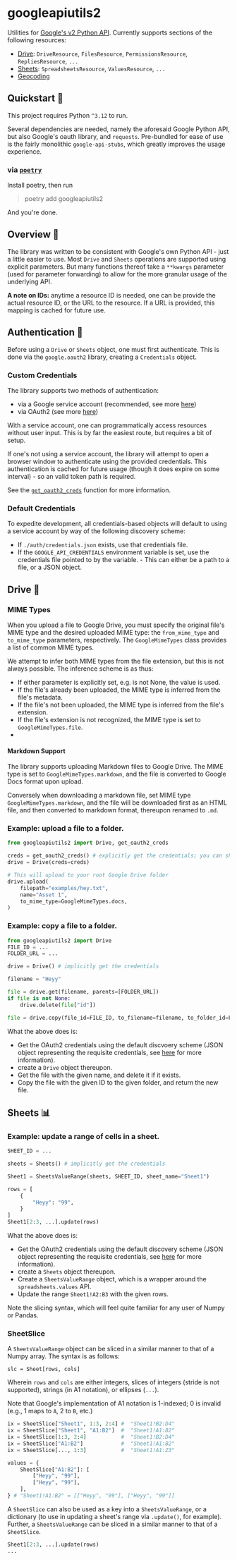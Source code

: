 # googleapiutils2

Utilities for
[Google's v2 Python API](https://github.com/googleapis/google-api-python-client).
Currently supports sections of the following resources:

-   [Drive](https://developers.google.com/drive/api/reference/rest/v3): `DriveResource`,
    `FilesResource`, `PermissionsResource`, `RepliesResource`, `...`
-   [Sheets](https://developers.google.com/sheets/api/reference/rest/v4/spreadsheets):
    `SpreadsheetsResource`, `ValuesResource`, `...`
-   [Geocoding](https://developers.google.com/maps/documentation/geocoding/overview)

## Quickstart 🚀

This project requires Python `^3.12` to run.

Several dependencies are needed, namely the aforesaid Google Python API, but also
Google's oauth library, and `requests`. Pre-bundled for ease of use is the fairly
monolithic `google-api-stubs`, which greatly improves the usage experience.

### via [`poetry`](https://python-poetry.org/docs/)

Install poetry, then run

> poetry add googleapiutils2

And you're done.

## Overview 📖

The library was written to be consistent with Google's own Python API - just a little
easier to use. Most `Drive` and `Sheets` operations are supported using explicit
parameters. But many functions thereof take a `**kwargs` parameter (used for parameter
forwarding) to allow for the more granular usage of the underlying API.

**A note on IDs:** anytime a resource ID is needed, one can be provide the actual resource
ID, or the URL to the resource. If a URL is provided, this mapping is cached for future
use.

## Authentication 🔑

Before using a `Drive` or `Sheets` object, one must first authenticate. This is done via
the `google.oauth2` library, creating a `Credentials` object.

### Custom Credentials

The library supports two methods of authentication:

-   via a Google service account (recommended, see more
    [here](https://cloud.google.com/iam/docs/creating-managing-service-accounts))
-   via OAuth2 (see more
    [here](https://developers.google.com/identity/protocols/oauth2/native-app))

With a service account, one can programmatically access resources without user input.
This is by far the easiest route, but requires a bit of setup.

If one's not using a service account, the library will attempt to open a browser window
to authenticate using the provided credentials. This authentication is cached for future
usage (though it does expire on some interval) - so an valid token path is required.

See the [`get_oauth2_creds`](googleapiutils2/utils.py) function for more information.

### Default Credentials

To expedite development, all credentials-based objects will default to using a service
account by way of the following discovery scheme:

-   If `./auth/credentials.json` exists, use that credentials file.
-   If the `GOOGLE_API_CREDENTIALS` environment variable is set, use the credentials
    file pointed to by the variable. - This can either be a path to a file, or a JSON object.

## Drive 📁

### MIME Types

When you upload a file to Google Drive, you must specify the original file's MIME type and the desired uploaded MIME type: the `from_mime_type` and `to_mime_type` parameters, respectively. The `GoogleMimeTypes` class provides a list of common MIME types.

We attempt to infer both MIME types from the file extension, but this is not always possible. The inference scheme is as thus:

-   If either parameter is explicitly set, e.g. is not None, the value is used.
-   If the file's already been uploaded, the MIME type is inferred from the file's metadata.
-   If the file's not been uploaded, the MIME type is inferred from the file's extension.
-   If the file's extension is not recognized, the MIME type is set to `GoogleMimeTypes.file`.
-

#### Markdown Support

The library supports uploading Markdown files to Google Drive. The MIME type is set to `GoogleMimeTypes.markdown`, and the file is converted to Google Docs format upon upload.

Conversely when downloading a markdown file, set MIME type `GoogleMimeTypes.markdown`, and the file will be downloaded first as an HTML file, and then converted to markdown format, thereupon renamed to `.md`.

### Example: upload a file to a folder.

```python
from googleapiutils2 import Drive, get_oauth2_creds

creds = get_oauth2_creds() # explicitly get the credentials; you can share these with Sheets, etc.
drive = Drive(creds=creds)

# This will upload to your root Google Drive folder
drive.upload(
    filepath="examples/hey.txt",
    name="Asset 1",
    to_mime_type=GoogleMimeTypes.docs,
)
```

### Example: copy a file to a folder.

```python
from googleapiutils2 import Drive
FILE_ID = ...
FOLDER_URL = ...

drive = Drive() # implicitly get the credentials

filename = "Heyy"

file = drive.get(filename, parents=[FOLDER_URL])
if file is not None:
    drive.delete(file["id"])

file = drive.copy(file_id=FILE_ID, to_filename=filename, to_folder_id=FOLDER_URL)
```

What the above does is:

-   Get the OAuth2 credentials using the default discvoery scheme (JSON object
    representing the requisite credentials, see
    [here](https://developers.google.com/identity/protocols/oauth2/native-app#step-2:-send-a-request-to-googles-oauth-2.0-server)
    for more information).
-   create a `Drive` object thereupon.
-   Get the file with the given name, and delete it if it exists.
-   Copy the file with the given ID to the given folder, and return the new file.

## Sheets 📊

### Example: update a range of cells in a sheet.

```python
SHEET_ID = ...

sheets = Sheets() # implicitly get the credentials

Sheet1 = SheetsValueRange(sheets, SHEET_ID, sheet_name="Sheet1")

rows = [
    {
        "Heyy": "99",
    }
]
Sheet1[2:3, ...].update(rows)
```

What the above does is:

-   Get the OAuth2 credentials using the default discovery scheme (JSON object
    representing the requisite credentials, see
    [here](https://developers.google.com/identity/protocols/oauth2/native-app#step-2:-send-a-request-to-googles-oauth-2.0-server)
    for more information).
-   create a `Sheets` object thereupon.
-   Create a `SheetsValueRange` object, which is a wrapper around the
    `spreadsheets.values` API.
-   Update the range `Sheet1!A2:B3` with the given rows.

Note the slicing syntax, which will feel quite familiar for any user of Numpy or Pandas.

### SheetSlice

A `SheetsValueRange` object can be sliced in a similar manner to that of a Numpy array.
The syntax is as follows:

    slc = Sheet[rows, cols]

Wherein `rows` and `cols` are either integers, slices of integers (stride is not
supported), strings (in A1 notation), or ellipses (`...`).

Note that Google's implementation of A1 notation is 1-indexed; 0 is invalid (e.g., 1
maps to `A`, 2 to `B`, etc.)

```py
ix = SheetSlice["Sheet1", 1:3, 2:4] #  "Sheet1!B2:D4"
ix = SheetSlice["Sheet1", "A1:B2"]  #  "Sheet1!A1:B2"
ix = SheetSlice[1:3, 2:4]           #  "Sheet1!B2:D4"
ix = SheetSlice["A1:B2"]            #  "Sheet1!A1:B2"
ix = SheetSlice[..., 1:3]           #  "Sheet1!A1:Z3"

values = {
    SheetSlice["A1:B2"]: [
        ["Heyy", "99"],
        ["Heyy", "99"],
    ],
} # "Sheet1!A1:B2" = [["Heyy", "99"], ["Heyy", "99"]]
```

A `SheetSlice` can also be used as a key into a `SheetsValueRange`, or a dictionary (to
use in updating a sheet's range via `.update()`, for example). Further, a
`SheetsValueRange` can be sliced in a similar manner to that of a `SheetSlice`.

```py
Sheet1[2:3, ...].update(rows)
...
```
